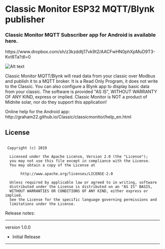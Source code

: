 
<h1>Classic Monitor ESP32 MQTT/Blynk publisher</h1>

<h3>Classic Monitor MQTT Subscriber app for Android is available here.</h3>

<p>
https://www.dropbox.com/sh/z3kzddtj17vk9t2/AACFwHN0phXpMuD9T3-Kvt8Ta?dl=0
</p>

![Alt text](https://graham22.github.io/ClassicMQTT/images_en/ESP32.png)

<p>
Classic Monitor MQTT/Blynk will read data from your classic over Modbus and publish it to a MQTT broker. It is a Read Only Program, it does not write to the Classic.
You can also configure a Blynk app to display basic data from your classic.
The software is provided "AS IS", WITHOUT WARRANTY OF ANY KIND, express or implied.
Classic Monitor is NOT a product of Midnite solar, nor do they support this application!
</p>
<p>

<p>
Online help for the Android app: http://graham22.github.io/Classic/classicmonitor/help_en.html
</p>


## License
```

 Copyright (c) 2019

  Licensed under the Apache License, Version 2.0 (the "License");
  you may not use this file except in compliance with the License.
  You may obtain a copy of the License at

       http://www.apache.org/licenses/LICENSE-2.0

  Unless required by applicable law or agreed to in writing, software
  distributed under the License is distributed on an "AS IS" BASIS,
  WITHOUT WARRANTIES OR CONDITIONS OF ANY KIND, either express or implied.
  See the License for the specific language governing permissions and
  limitations under the License.

```


Release notes:

-----------------

version 1.0.0

<ul>
<li>Initial Release</li>
</ul>

-----------------

